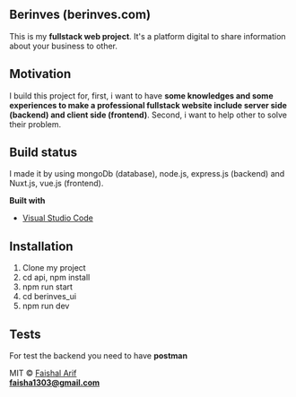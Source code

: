 ## Berinves (berinves.com)
This is my **fullstack web project**. It's a platform digital to share information about your business to other.

## Motivation
I build this project for, first, i want to have **some knowledges and some experiences to make a professional fullstack website include server side (backend) and client side (frontend)**. Second, i want to help other to solve their problem.

## Build status
I made it by using mongoDb (database), node.js, express.js (backend) and Nuxt.js, vue.js (frontend).

 
<b>Built with</b>
- [Visual Studio Code](https://code.visualstudio.com)

## Installation
1. Clone my project
2. cd api, npm install
3. npm run start
4. cd berinves_ui
5. npm run dev

## Tests
For test the backend you need to have **postman**


MIT © [Faishal Arif]()
<br>
**faisha1303@gmail.com**